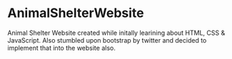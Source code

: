 # AnimalShelterWebsite

Animal Shelter Website created while initally learining about HTML, CSS & JavaScript. Also stumbled upon bootstrap by twitter and decided to implement that into the website also.
